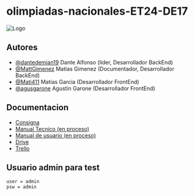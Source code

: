 
# olimpiadas-nacionales-ET24-DE17


![Logo](https://i.imgur.com/Iiy0AHL.png)


## Autores

- [@dantedemian19](https://www.github.com/dantedemian19)    Dante Alfonso (lider, Desarrollador BackEnd)
- [@MattGimenez](https://github.com/MattGimenez)    Matias Gimenez (Documentador, Desarrollador BackEnd) 
- [@Mati411](https://github.com/Mati411)    Matias Garcia (Desarrollador FrontEnd)
- [@agusgarone](https://github.com/agusgarone)  Agustin Garone (Desarrollador FrontEnd)



## Documentacion

- [Consigna](http://www.inet.edu.ar/wp-content/uploads/2021/11/ONV-2021_Programacion_NACIONAL.pdf)
- [Manual Tecnico (en proceso)]()
- [Manual de  usuario (en proceso)]()
- [Drive](https://drive.google.com/drive/folders/1l6sn93nIvd59LfBTZsqDZh8x-NLZonhK?usp=sharing)
- [Trello](https://trello.com/b/TJGwhrLV/olimpiadas-nacionales-et24de17)


## Usuario admin para test
    user = admin
    psw = admin


